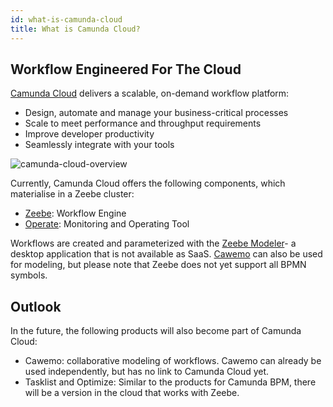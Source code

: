 ```yaml
---
id: what-is-camunda-cloud
title: What is Camunda Cloud?
---
```


## Workflow Engineered For The Cloud

[Camunda Cloud](https://camunda.com/products/cloud/) delivers a scalable, on-demand workflow platform:

* Design, automate and manage your business-critical processes
* Scale to meet performance and throughput requirements
* Improve developer productivity
* Seamlessly integrate with your tools

![camunda-cloud-overview](https://camunda.com/img/products/cloud/camunda-cloud-stack-web.svg)

Currently, Camunda Cloud offers the following components, which materialise in a Zeebe cluster:

* [Zeebe](https://zeebe.io/): Workflow Engine
* [Operate](https://docs.zeebe.io/operations/): Monitoring and Operating Tool

Workflows are created and parameterized with the [Zeebe Modeler](https://github.com/zeebe-io/zeebe-modeler)- a desktop application that is not available as SaaS. [Cawemo](https://cawemo.com/) can also be used for modeling, but please note that Zeebe does not yet support all BPMN symbols.

## Outlook

In the future, the following products will also become part of Camunda Cloud:

* Cawemo: collaborative modeling of workflows. Cawemo can already be used independently, but has no link to Camunda Cloud yet.
* Tasklist and Optimize: Similar to the products for Camunda BPM, there will be a version in the cloud that works with Zeebe.
